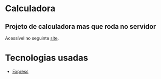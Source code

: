 # Calculadora

## Projeto de calculadora mas que **roda no servidor**

Acessível no seguinte [site](https://davi-nogueira.github.io/Calculadora/).

# Tecnologias usadas

- [Express](https://express)
